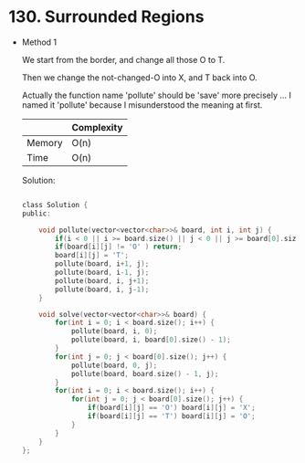 # 130. Surrounded Regions 
- Method 1

    We start from the border, and change all those O to T. 

    Then we change the not-changed-O into X, and T back into O.

    Actually the function name 'pollute' should be 'save' more precisely ... I named it 'pollute' because I misunderstood the meaning at first.

    | |   Complexity  |
    | ----------- | ----------- | 
    |  Memory     | O(n) | 
    |      Time       |  O(n) | 


    Solution:

    ``` h

    class Solution {
    public:

        void pollute(vector<vector<char>>& board, int i, int j) {
            if(i < 0 || i >= board.size() || j < 0 || j >= board[0].size()) return;
            if(board[i][j] != 'O' ) return;
            board[i][j] = 'T';
            pollute(board, i+1, j);
            pollute(board, i-1, j);
            pollute(board, i, j+1);
            pollute(board, i, j-1);
        }

        void solve(vector<vector<char>>& board) {
            for(int i = 0; i < board.size(); i++) {
                pollute(board, i, 0);
                pollute(board, i, board[0].size() - 1);
            }
            for(int j = 0; j < board[0].size(); j++) {
                pollute(board, 0, j);
                pollute(board, board.size() - 1, j);
            }
            for(int i = 0; i < board.size(); i++) {
                for(int j = 0; j < board[0].size(); j++) {
                    if(board[i][j] == 'O') board[i][j] = 'X';
                    if(board[i][j] == 'T') board[i][j] = 'O';
                }
            }
        }
    };

    ```

<!-- - Method 2

    This is another method.

    | |   Complexity  |
    | ----------- | ----------- | 
    |  Memory     | O(n) | 
    |      Time       |  O(n) | 


    Solution:

    ``` h



    ```

- Additional Knowledge:
       
    Here are some additional knowledge.



<br> -->
